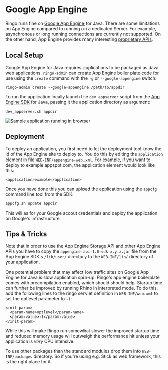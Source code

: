 # Google App Engine

Ringo runs fine on [Google App Engine] for Java. There are some limitations on App Engine compared to running on a dedicated Server. For example, asynchronous or long running connections are currently not supported. On the other hand, App Engine provides many interesting [proprietary APIs].

## Local Setup

Google App Engine for Java requires applications to be packaged as Java web applications. `ringo-admin` can create App Engine boiler plate code for use using the `create` command with the `-g` or `--google-appengine` switch:

    ringo-admin create --google-appengine /path/to/appdir

To run the application locally launch the `dev_appserver` script from the [App Engine SDK] for Java, passing it the application directory as argument:

    dev_appserver.sh appdir

![Sample application running in browser](/documentation/images/appengine-demoapp.png)

## Deployment

To deploy an application, you first need to let the deployment tool know the id of the App Engine site to deploy to. You do this by editing the `application` element in file `WEB-INF/appengine-web.xml`. For example, if you want to deploy to example.appspot.com, the application element would look like this:

    <application>example</application>

Once you have done this you can upload the application using the `appcfg` command line tool from the SDK.

    appcfg.sh update appdir

This will as for your Google accout credentials and deploy the application on Google's infrastructure.

## Tips & Tricks

Note that in order to use the App Engine Storage API and other App Engine APIs you have to copy the `appengine-api-1.0-sdk-x.y.z.jar` file from the App Engine SDK's `/lib/user/` directory to the `WEB-INF/lib/` directory of your application.

One potential problem that may affect low traffic sites on Google App Engine for Java is slow application spin-up. Ringo's app engine boilerplate comes with precompilation enabled, which should should help. Startup time can further be improved by running Rhino in interpreted mode. To do this, add the following lines to the ringo servlet definition in `WEB-INF/web.xml` to set the optlevel parameter to `-1`:

    <init-param>
      <param-name>optlevel</param-name>
      <param-value>-1</param-value>
    </init-param>

While this will make Ringo run somewhat slower the improved startup time and reduced memory usage will outweigh the performance hit unless your application is _very_ CPU intensive.

To use other packages than the standard modules drop them into `WEB-INF/packages` directory. So if you're using e.g. Stick as web framework, this is the right place for it.

[google app engine]: http://code.google.com/intl/de/appengine/
[app engine sdk]: http://code.google.com/appengine/downloads.html#Google_App_Engine_SDK_for_Java
[proprietary APIs]: http://code.google.com/intl/de/appengine/docs/java/overview.html
